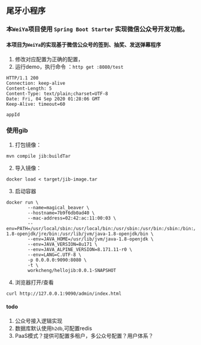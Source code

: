 ## 尾牙小程序
### 本`WeiYa`项目使用 `Spring Boot Starter` 实现微信公众号开发功能。
#### 本项目为`WeiYa`的实现基于微信公众号的签到、抽奖、发送弹幕程序

1. 修改对应配置为正确的配置，
2. 运行demo，执行命令 ：`http get :8080/test`

```
HTTP/1.1 200
Connection: keep-alive
Content-Length: 5
Content-Type: text/plain;charset=UTF-8
Date: Fri, 04 Sep 2020 01:28:06 GMT
Keep-Alive: timeout=60

appId
```

### 使用gib

1. 打包镜像：

```
mvn compile jib:buildTar
```
2. 导入镜像：

```
docker load < target/jib-image.tar
```

3. 启动容器

```
docker run \
        --name=magical_beaver \
        --hostname=7b9f6db0ad40 \
        --mac-address=02:42:ac:11:00:03 \
        --env=PATH=/usr/local/sbin:/usr/local/bin:/usr/sbin:/usr/bin:/sbin:/bin:/usr/lib/jvm/java-1.8-openjdk/jre/bin:/usr/lib/jvm/java-1.8-openjdk/bin \
        --env=JAVA_HOME=/usr/lib/jvm/java-1.8-openjdk \
        --env=JAVA_VERSION=8u171 \
        --env=JAVA_ALPINE_VERSION=8.171.11-r0 \
        --env=LANG=C.UTF-8 \
        -p 0.0.0.0:9090:8080 \
        -t \
        workcheng/hellojib:0.0.1-SNAPSHOT
```

4. 浏览器打开/查看

```
curl http://127.0.0.1:9090/admin/index.html
```

#### todo
1. 公众号接入逻辑实现
2. 数据库默认使用`h2db`,可配置redis
3. PaaS模式？提供可配置多租户，多公众号配置？用户体系？